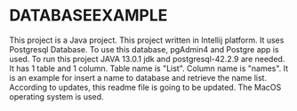 # DATABASEEXAMPLE

This project is a Java project.
This project written in Intellij platform.
It uses Postgresql Database. To use this database, pgAdmin4 and Postgre app is used.
To run this project JAVA 13.0.1 jdk and postgresql-42.2.9 are needed. 
It has 1 table and 1 column. Table name is "List". Column name is "names". 
It is an example for insert a name to database and retrieve the name list. According to updates, this readme file is going to be updated. 
The MacOS operating system is used.
